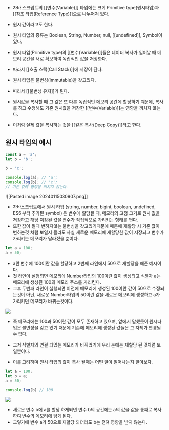 - 자바 스크립트의 [[변수(Variable)]] 타입에는 크게 Primitive type(원시타입)과 [[참조 타입(Reference Type)]]으로 나누어져 있다.
- 원시 값이라고도 한다.

- 원시 타입의 종류는 Boolean, String, Number, null, [[undefined]], Symbol이 있다.

- 원시 타입(Primitive type)의 [[변수(Variable)]]들은 데이터 복사가 일어날 때 메모리 공간을 새로 확보하여 독립적인 값을 저장한다. 
- 따라서 [[호출 스택(Call Stack)]]에 저장이 된다.

- 원시 타입은 불변성(immutable)을 갖고있다.
- 따라서 [[불변성 유지]]가 된다.

- 원시값을 복사할 때 그 값은 또 다른 독립적인 메모리 공간에 할당하기 떄문에, 복사를 하고 수정해도 기존 원시값을 저장한 [[변수(Variable)]]는 영향을 끼치지 않는다.
- 이처럼 실제 값을 복사하는 것을 [[깊은 복사(Deep Copy)]]라고 한다.


## 원시 타입의 예시

```js
const a = 'a';
let b = 'b';

b = 'c';

console.log(a); // 'a';
console.log(b); // 'c';
// 기존 값에 영향을 끼치지 않는다.
```


![[Pasted image 20240115030907.png]]

- 자바스크립트에서 원시 타입 (string, number, bigint, boolean, undefined, ES6 부터 추가된 symbol) 은 변수에 할당될 때, 메모리의 고정 크기로 원시 값을 저장하고 해당 저장된 값을 변수가 직접적으로 가리키는 형태를 띈다. 
- 또한 값이 절때 변하지않는 불변성을 갖고있기때문에 때문에 재할당 시 기존 값이 변하는것 처럼 보일지 몰라도 사실 새로운 메모리에 재할당한 값이 저장되고 변수가 가리키는 메모리가 달라졌을 뿐이다.


```jsx
let a = 100;
a = 50;
```

- a란 변수에 100이란 값을 할당하고 2번째 라인에서 50으로 재할당을 해준 예시이다. 
- 첫 라인이 실행되면 메모리에 Number타입의 100이란 값이 생성되고 식별자 a는 메모리에 생성된 100의 메모리 주소를 가리킨다.
- 그후 두번째 라인이 실행되면 이전에 메모리에 생성된 100이란 값이 50으로 수정되는것이 아닌, 새로운 Number타입의 50이란 값을 새로운 메모리에 생성하고 a가 가리키던 메모리가 바뀌는것이다.  

![](https://velog.velcdn.com/images%2Fnomadhash%2Fpost%2F5e197937-108e-4f9c-8be8-0c8c04d3fe8e%2F%E1%84%89%E1%85%B3%E1%84%8F%E1%85%B3%E1%84%85%E1%85%B5%E1%86%AB%E1%84%89%E1%85%A3%E1%86%BA%202020-09-16%20%E1%84%8B%E1%85%A9%E1%84%92%E1%85%AE%207.02.57.png)

- 즉 메모리에는 100과 50이란 값이 모두 존재하고 있으며, 앞에서 말했듯이 원시타입은 불변성을 갖고 있기 때문에 기존에 메모리에 생성된 값들은 그 자체가 변경될 수 없다. 
- 그저 식별자와 연결 되있는 메모리가 바뀌었기에 우리 눈에는 재할당 된 것처럼 보일뿐이다.

- 이를 고려하며 원시 타입의 값이 복사 될때는 어떤 일이 일어나는지 알아보자.

```jsx
let a = 100;
let b = a;
a = 50;

console.log(b) // 100
```

![](https://velog.velcdn.com/images%2Fnomadhash%2Fpost%2F4c48d687-2e50-42d0-a72a-28058f114cd1%2F%E1%84%89%E1%85%B3%E1%84%8F%E1%85%B3%E1%84%85%E1%85%B5%E1%86%AB%E1%84%89%E1%85%A3%E1%86%BA%202020-09-18%20%E1%84%8B%E1%85%A9%E1%84%92%E1%85%AE%204.01.34.png)

- 새로운 변수 b에 a를 할당 하게되면 변수 b의 공간에는 a의 값을 값을 통째로 복사하여 변수의 메모리에 담게 된다. 
- 그렇기에 변수 a가 50으로 재할당 되더라도 b는 전혀 영향을 받지 않는다.